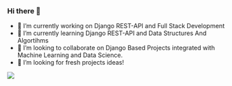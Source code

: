 ### Hi there 👋

<!--
**gunjan1831/gunjan1831** is a ✨ _special_ ✨ repository because its `README.md` (this file) appears on your GitHub profile.
-->


- 🔭 I’m currently working on Django REST-API and Full Stack Development
- 🌱 I’m currently learning Django REST-API and Data Structures And Algortihms
- 👯 I’m looking to collaborate on Django Based Projects integrated with Machine Learning and Data Science.
- 🤔 I’m looking for fresh projects ideas!





![](https://komarev.com/ghpvc/?username=gunjan1831)
